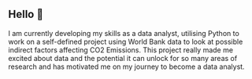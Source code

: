 ## Hello 👋

I am currently developing my skills as a data analyst, utilising Python to work on a self-defined project using World Bank data to look at possible indirect factors affecting CO2 Emissions. This project really made me excited about data and the potential it can unlock for so many areas of research and has motivated me on my journey to become a data analyst.

